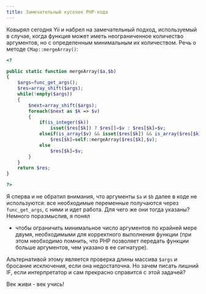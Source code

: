 ```yaml
---
title: Замечательный кусочек PHP-кода
---
```


Ковырял  сегодня  Yii   и  набрел  на  замечательный   подход,  используемый  в
случае, когда  функция может иметь  неограниченное количество аргументов,  но с
определенным минимальным их количеством. Речь о методе `CMap::mergeArray()`:

```php
<?

public static function mergeArray($a,$b)
{
    $args=func_get_args();
    $res=array_shift($args);
    while(!empty($args))
    {
        $next=array_shift($args);
        foreach($next as $k => $v)
        {
            if(is_integer($k))
                isset($res[$k]) ? $res[]=$v : $res[$k]=$v;
            elseif(is_array($v) && isset($res[$k]) && is_array($res[$k]))
                $res[$k]=self::mergeArray($res[$k],$v);
            else
                $res[$k]=$v;
        }
    }
    return $res;
}

?>
```

Я сперва  и не  обратил внимания,  что аргументы `$a`  и `$b`  далее в  коде не
используются: все  необходимые переменные  получаются через  `func_get_args`, с
ними и идет работа. Для чего же они тогда указаны? Немного поразмыслив, я понял
-  чтобы  ограничить  минимальное  число  аргументов  по  крайней  мере  двумя,
необходимыми для  корректного выполнения функции (при  этом необходимо помнить,
что  PHP  позволяет  передать  функции  больше аргументов,  чем  указано  в  ее
сигнатуре).

Альтернативой  этому  является  проверка   длины  массива  `$args`  и  бросание
исключения,  если   она  недостаточна.   Но  зачем   писать  лишний   IF,  если
интерпретатор и сам прекрасно справится с этой задачей?

Век живи - век учись!

